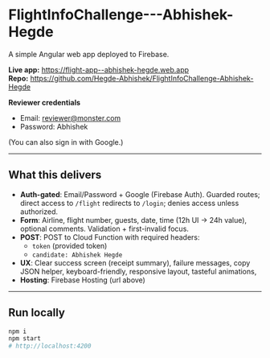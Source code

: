 # FlightInfoChallenge---Abhishek-Hegde
A simple Angular web app deployed to Firebase.

**Live app:** https://flight-app--abhishek-hegde.web.app  
**Repo:** https://github.com/Hegde-Abhishek/FlightInfoChallenge-Abhishek-Hegde 

**Reviewer credentials**  
- Email: reviewer@monster.com  
- Password: Abhishek 

(You can also sign in with Google.)

---

## What this delivers
- **Auth-gated**: Email/Password + Google (Firebase Auth). Guarded routes; direct access to `/flight` redirects to `/login`; denies access unless authorized.
- **Form**: Airline, flight number, guests, date, time (12h UI -> 24h value), optional comments. Validation + first-invalid focus.
- **POST**: POST to Cloud Function with required headers:
  - `token` (provided token)
  - `candidate: Abhishek Hegde`
- **UX**: Clear success screen (receipt summary), failure messages, copy JSON helper, keyboard-friendly, responsive layout, tasteful animations,
- **Hosting**: Firebase Hosting (url above)


---

## Run locally
```bash
npm i
npm start
# http://localhost:4200



